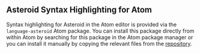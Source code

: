 ## Asteroid Syntax Highlighting for Atom

Syntax highlighting for Asteroid in the Atom editor is provided via
the `language-asteroid` Atom package.  You can install this package directly from
within Atom by searching for this package in the Atom package manager or you can
install it manually by copying the relevant files from the
[repository](https://github.com/asteroid-lang/language-asteroid).
